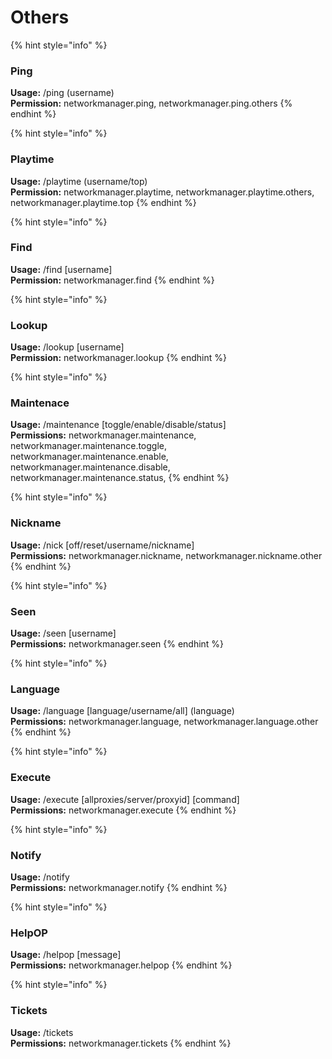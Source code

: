 # Others

{% hint style="info" %}
###  Ping

**Usage:** /ping \(username\)  
**Permission:** networkmanager.ping, networkmanager.ping.others
{% endhint %}

{% hint style="info" %}
###  Playtime

**Usage:** /playtime \(username/top\)  
**Permission:** networkmanager.playtime, networkmanager.playtime.others, networkmanager.playtime.top
{% endhint %}

{% hint style="info" %}
###  Find

**Usage:** /find \[username\]  
**Permission:** networkmanager.find
{% endhint %}

{% hint style="info" %}
###  Lookup

**Usage:** /lookup \[username\]  
**Permission:** networkmanager.lookup
{% endhint %}

{% hint style="info" %}
###  Maintenace

**Usage:** /maintenance \[toggle/enable/disable/status\]  
**Permissions:** networkmanager.maintenance,  
networkmanager.maintenance.toggle,  
networkmanager.maintenance.enable,  
networkmanager.maintenance.disable,  
networkmanager.maintenance.status,
{% endhint %}

{% hint style="info" %}
###  Nickname

**Usage:** /nick \[off/reset/username/nickname\]  
**Permissions:** networkmanager.nickname, networkmanager.nickname.other
{% endhint %}

{% hint style="info" %}
###  Seen

**Usage:** /seen \[username\]  
**Permissions:** networkmanager.seen
{% endhint %}

{% hint style="info" %}
###  Language

**Usage:** /language \[language/username/all\] \(language\)  
**Permissions:** networkmanager.language, networkmanager.language.other
{% endhint %}

{% hint style="info" %}
###  Execute

**Usage:** /execute \[allproxies/server/proxyid\] \[command\]  
**Permissions:** networkmanager.execute
{% endhint %}

{% hint style="info" %}
###  Notify

**Usage:** /notify  
**Permissions:** networkmanager.notify
{% endhint %}

{% hint style="info" %}
###  HelpOP

**Usage:** /helpop \[message\]  
**Permissions:** networkmanager.helpop
{% endhint %}

{% hint style="info" %}
###  Tickets

**Usage:** /tickets  
**Permissions:** networkmanager.tickets
{% endhint %}

